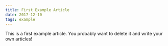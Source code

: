 ```yaml
---
title: First Example Article
date: 2017-12-10
tags: example
---
```


This is a first example article. You probably want to delete it and write your own articles!
